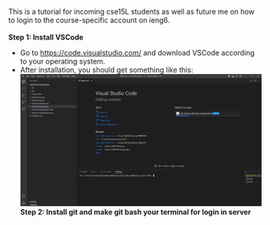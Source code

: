 This is a tutorial for incoming cse15L students as well as future me on how to login to the course-specific account on ieng6. <br/>
<br/>
__Step 1: Install VSCode__<br/>
* Go to https://code.visualstudio.com/ and download VSCode according to your operating system.
* After installation, you should get something like this: <br/>
![Image](vscode1.png) <br/>
__Step 2: Install git and make git bash your terminal for login in server__ <br/>
